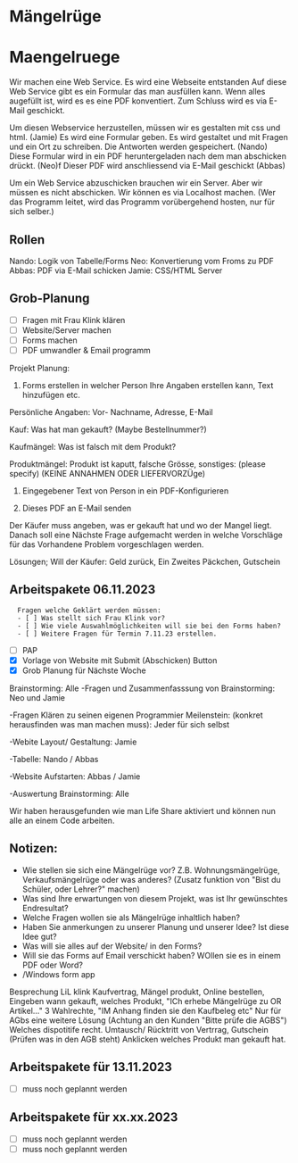 # Mängelrüge
# Maengelruege
Wir machen eine Web Service.
Es wird eine Webseite entstanden
Auf diese Web Service gibt es ein Formular das man ausfüllen kann.
Wenn alles augefüllt ist, wird es es eine PDF konventiert.
Zum Schluss wird es via E-Mail geschickt.

Um diesen Webservice herzustellen, müssen wir es gestalten mit css und html. (Jamie)
Es wird eine Formular geben. Es wird gestaltet und mit Fragen und ein Ort zu schreiben. Die Antworten werden gespeichert. (Nando)
Diese Formular wird in ein PDF heruntergeladen nach dem man abschicken drückt. (Neo)f
Dieser PDF wird anschliessend via E-Mail geschickt (Abbas)

Um ein Web Service abzuschicken brauchen wir ein Server. Aber wir müssen es nicht abschicken. Wir können es via Localhost machen. (Wer das Programm leitet, wird das Programm vorübergehend hosten, nur für sich selber.)

## Rollen
Nando: Logik von Tabelle/Forms
Neo: Konvertierung vom Froms zu PDF
Abbas: PDF via E-Mail schicken
Jamie: CSS/HTML Server 

## Grob-Planung
- [ ] Fragen mit Frau Klink klären
- [ ] Website/Server machen
- [ ] Forms machen
- [ ] PDF umwandler & Email programm

Projekt Planung: 

1. Forms erstellen in welcher Person Ihre Angaben erstellen kann, Text hinzufügen etc.

Persönliche Angaben: Vor- Nachname, Adresse, E-Mail

Kauf: Was hat man gekauft? (Maybe Bestellnummer?)

Kaufmängel: Was ist falsch mit dem Produkt?

Produktmängel: Produkt ist kaputt, falsche Grösse, sonstiges: (please specify) (KEINE ANNAHMEN ODER LIEFERVORZÜge) 

1. Eingegebener Text von Person in ein PDF-Konfigurieren

2. Dieses PDF an E-Mail senden

Der Käufer muss angeben, was er gekauft hat und wo der Mangel liegt. Danach soll eine Nächste Frage aufgemacht werden in welche Vorschläge für das Vorhandene Problem vorgeschlagen werden.

Lösungen; Will der Käufer: Geld zurück, Ein Zweites Päckchen, Gutschein

## Arbeitspakete 06.11.2023
      Fragen welche Geklärt werden müssen: 
      - [ ] Was stellt sich Frau Klink vor?
      - [ ] Wie viele Auswahlmöglichkeiten will sie bei den Forms haben?
      - [ ] Weitere Fragen für Termin 7.11.23 erstellen.

- [ ] PAP 
- [x] Vorlage von Website mit Submit (Abschicken) Button
- [x] Grob Planung für Nächste Woche

Brainstorming: Alle 
-Fragen und Zusammenfasssung von Brainstorming: Neo und Jamie 

-Fragen Klären zu seinen eigenen Programmier Meilenstein:  (konkret herausfinden was man machen muss): Jeder für sich selbst

-Webite Layout/ Gestaltung: Jamie 

-Tabelle: Nando / Abbas 

-Website Aufstarten: Abbas / Jamie 

-Auswertung Brainstorming: Alle 

Wir haben herausgefunden wie man Life Share aktiviert und können nun alle an einem Code arbeiten. 


## Notizen: 

- Wie stellen sie sich eine Mängelrüge vor? Z.B. Wohnungsmängelrüge, Verkaufsmängelrüge oder was anderes? (Zusatz funktion von "Bist du Schüler, oder Lehrer?" machen)
- Was sind Ihre erwartungen von diesem Projekt, was ist Ihr gewünschtes Endresultat? 
- Welche Fragen wollen sie als Mängelrüge inhaltlich haben? 
- Haben Sie anmerkungen zu unserer Planung und unserer Idee? Ist diese Idee gut? 
- Was will sie alles auf der Website/ in den Forms?
- Will sie das Forms auf Email verschickt haben? WOllen sie es in einem PDF oder Word?
- /Windows form app


Besprechung LiL klink
Kaufvertrag, Mängel produkt, Online bestellen, Eingeben wann gekauft, welches Produkt, "ICh erhebe Mängelrüge zu OR Artikel..." 3 Wahlrechte, "IM Anhang finden sie den Kaufbeleg etc"
Nur für AGbs eine weitere Lösung (Achtung an den Kunden "Bitte prüfe die AGBS") 
Welches dispotitife recht. 
Umtausch/ Rücktritt von Vertrrag, Gutschein (Prüfen was in den AGB steht) 
Anklicken welches Produkt man gekauft hat. 

## Arbeitspakete für 13.11.2023
- [ ] muss noch geplannt werden

## Arbeitspakete für xx.xx.2023

- [ ] muss noch geplannt werden
- [ ] muss noch geplannt werden
